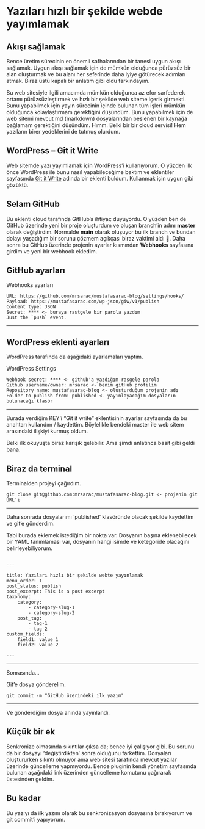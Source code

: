 # Yazıları hızlı bir şekilde webde yayımlamak

Akışı sağlamak
--------------

Bence üretim sürecinin en önemli safhalarından bir tanesi uygun akışı sağlamak. Uygun akışı sağlamak için de mümkün olduğunca pürüzsüz bir alan oluşturmak ve bu alanı her seferinde daha iyiye götürecek adımları atmak. Biraz üstü kapalı bir anlatım gibi oldu farkındayım.

Bu web sitesiyle ilgili amacımda mümkün olduğunca az efor sarfederek ortamı pürüzsüzleştirmek ve hızlı bir şekilde web siteme içerik girmekti. Bunu yapabilmek için yayın sürecinin içinde bulunan tüm işleri mümkün olduğunca kolaylaştırmam gerektiğini düşündüm. Bunu yapabilmek için de web sitemi mevcut md (markdown) dosyalarından beslenen bir kaynağa bağlamam gerektiğini düşündüm. Hımm. Belki bir bir cloud servisi! Hem yazıların birer yedeklerini de tutmuş olurdum.

WordPress – Git it Write
------------------------

Web sitemde yazı yayımlamak için WordPress’i kullanıyorum. O yüzden ilk önce WordPress ile bunu nasıl yapabileceğime baktım ve eklentiler sayfasında [Git it Write](https://wordpress.org/plugins/git-it-write/#:~:text=Git%20it%20Write%20allows%20to,site%20generators%20like%20Jekyll%20%2C%20Next.) adında bir eklenti buldum. Kullanmak için uygun gibi gözüktü.

Selam GitHub
------------

Bu eklenti cloud tarafında GitHub’a ihtiyaç duyuyordu. O yüzden ben de GitHub üzerinde yeni bir proje oluşturdum ve oluşan branch’in adını **master** olarak değiştirdim. Normalde **main** olarak oluşuyor bu ilk branch ve bundan dolayı yaşadığım bir sorunu çözmem açıkçası biraz vaktimi aldı 🤨. Daha sonra bu GitHub üzerinde projenin ayarlar kısmından **Webhooks** sayfasına girdim ve yeni bir webhook ekledim.

GitHub ayarları
---------------

Webhooks ayarları

```git
URL: https://github.com/mrsarac/mustafasarac-blog/settings/hooks/
Payload: https://mustafasarac.com/wp-json/giw/v1/publish
Content type: JSON
Secret: **** <- buraya rastgele bir parola yazdım
Just the `push` event.
```
--------------------------
WordPress eklenti ayarları
--------------------------

WordPress tarafında da aşağıdaki ayarlamaları yaptım.

WordPress Settings

```
Webhook secret: **** <- github'a yazdığım rasgele parola
Github username/owner: mrsarac <- benim gitHub profilim
Repository name: mustafasarac-blog <- oluşturduğum projenin adı
Folder to publish from: published <- yayınlayacağım dosyaların bulunacağı klasör
```
--------------------------

Burada verdiğim KEY’i “Git it write” eklentisinin ayarlar sayfasında da bu anahtarı kullandım / kaydettim. Böylelikle bendeki master ile web sitem arasındaki ilişkiyi kurmuş oldum.

Belki ilk okuyuşta biraz karışık gelebilir. Ama şimdi anlatınca basit gibi geldi bana.

Biraz da terminal
-----------------

Terminalden projeyi çağırdım.

```
git clone git@github.com:mrsarac/mustafasarac-blog.git <- projenin git URL'i
```
--------------------------

Daha sonrada dosyalarımı ‘published’ klasöründe olacak şekilde kaydettim ve git’e gönderdim.

Tabi burada eklemek istediğim bir nokta var. Dosyanın başına eklenebilecek bir YAML tanımlaması var, dosyanın hangi isimde ve ketegoride olacağını belirleyebiliyorum.

```

---

title: Yazıları hızlı bir şekilde webte yayınlamak
menu_order: 1
post_status: publish
post_excerpt: This is a post excerpt
taxonomy:
    category:
        - category-slug-1
        - category-slug-2
    post_tag:
        - tag-1
        - tag-2
custom_fields:
    field1: value 1
    field2: value 2

---

```
--------------------------

Sonrasında…

Git’e dosya gönderelim.

```
git commit -m "GitHub üzerindeki ilk yazım"
```
--------------------------

Ve gönderdiğim dosya anında yayınlandı.

Küçük bir ek
------------

Senkronize olmasında sıkıntılar çıksa da; bence iyi çalışıyor gibi. Bu sorunu da bir dosyayı ‘değiştirdikten’ sonra olduğunu farkettim. Dosyaları oluştururken sıkıntı olmuyor ama web sitesi tarafında mevcut yazılar üzerinde güncelleme yapmıyordu. Bende pluginin kendi yönetim sayfasında bulunan aşağıdaki link üzerinden güncelleme komutunu çağırarak üstesinden geldim.

Bu kadar
--------

Bu yazıyı da ilk yazım olarak bu senkronizasyon dosyasına bırakıyorum ve git commit’i yapıyorum.